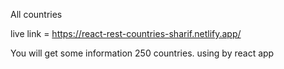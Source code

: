 All countries


live link = https://react-rest-countries-sharif.netlify.app/

You will get some information 250 countries. using by react app
